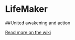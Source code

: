 # LifeMaker

##United awakening and action

[Read more on the wiki](https://github.com/Mindgreppers/lifemaker/wiki)
